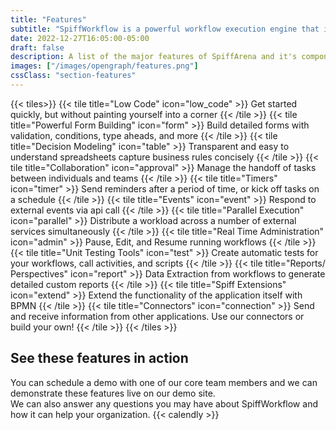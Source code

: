 ```yaml
---
title: "Features"
subtitle: "SpiffWorkflow is a powerful workflow execution engine that is rich with built in features and designed for easy extension."
date: 2022-12-27T16:05:00-05:00
draft: false
description: A list of the major features of SpiffArena and it's components. SpiffWorkflow, BPMN Diagram Editor, form editors, service connectors and more...
images: ["/images/opengraph/features.png"]
cssClass: "section-features"
---
```

{{< tiles>}}
{{< tile title="Low Code" icon="low_code" >}}
Get started quickly, but without painting yourself into a corner
{{< /tile >}}
{{< tile title="Powerful Form Building" icon="form" >}}
Build detailed forms with validation, conditions, type aheads, and more
{{< /tile >}}
{{< tile title="Decision Modeling" icon="table" >}}
Transparent and easy to understand spreadsheets capture business rules concisely
{{< /tile >}}
{{< tile title="Collaboration" icon="approval" >}}
Manage the handoff of tasks between individuals and teams
{{< /tile >}}
{{< tile title="Timers" icon="timer" >}}
Send reminders after a period of time, or kick off tasks on a schedule
{{< /tile >}}
{{< tile title="Events" icon="event" >}}
Respond to external events via api call
{{< /tile >}}
{{< tile title="Parallel Execution" icon="parallel" >}}
Distribute a workload across a number of external services simultaneously
{{< /tile >}}
{{< tile title="Real Time Administration" icon="admin" >}}
Pause, Edit, and Resume running workflows
{{< /tile >}}
{{< tile title="Unit Testing Tools" icon="test" >}}
Create automatic tests for your workflows, call activities, and scripts
{{< /tile >}}
{{< tile title="Reports/ Perspectives" icon="report" >}}
Data Extraction from workflows to generate detailed custom reports
{{< /tile >}}
{{< tile title="Spiff Extensions" icon="extend" >}}
Extend the functionality of the application itself with BPMN
{{< /tile >}}
{{< tile title="Connectors" icon="connection" >}}
Send and receive information from other applications.  Use our connectors or build your own!
{{< /tile >}}
{{< /tiles >}}
## See these features in action
You can schedule a demo with one of our core team members and we can demonstrate these features live on our demo site.  
We can also answer any questions you may have about SpiffWorkflow and how it can help your organization.
{{< calendly >}}
